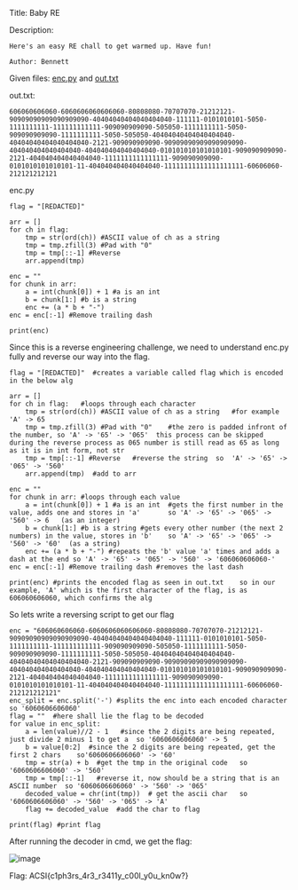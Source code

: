 Title: Baby RE

Description:
```
Here's an easy RE chall to get warmed up. Have fun!

Author: Bennett
```

Given files: [enc.py](https://github.com/Coder-Here/HACK-AC-2022-CTF/blob/main/RE/Baby%20RE/enc.py "enc.py") and [out.txt](https://github.com/Coder-Here/HACK-AC-2022-CTF/blob/main/RE/Baby%20RE/out.txt "out.txt")

out.txt:
```
606060606060-6060606060606060-80808080-70707070-21212121-90909090909090909090-40404040404040404040-111111-0101010101-5050-1111111111-111111111111-909090909090-505050-1111111111-5050-909090909090-1111111111-5050-505050-40404040404040404040-40404040404040404040-2121-909090909090-90909090909090909090-404040404040404040-404040404040404040-010101010101010101-909090909090-2121-404040404040404040-1111111111111111-909090909090-0101010101010101-11-404040404040404040-11111111111111111111-60606060-212121212121
```
enc.py
```
flag = "[REDACTED]"

arr = []
for ch in flag:
    tmp = str(ord(ch)) #ASCII value of ch as a string
    tmp = tmp.zfill(3) #Pad with "0"
    tmp = tmp[::-1] #Reverse
    arr.append(tmp)

enc = ""
for chunk in arr:
    a = int(chunk[0]) + 1 #a is an int
    b = chunk[1:] #b is a string
    enc += (a * b + "-")
enc = enc[:-1] #Remove trailing dash

print(enc)

```

Since this is a reverse engineering challenge, we need to understand enc.py fully and reverse our way into the flag.

```
flag = "[REDACTED]"  #creates a variable called flag which is encoded in the below alg

arr = [] 
for ch in flag:   #loops through each character
    tmp = str(ord(ch)) #ASCII value of ch as a string   #for example 'A' -> 65
    tmp = tmp.zfill(3) #Pad with "0"    #the zero is padded infront of the number, so 'A' -> '65' -> '065'  this process can be skipped during the reverse process as 065 number is still read as 65 as long as it is in int form, not str
    tmp = tmp[::-1] #Reverse   #reverse the string  so  'A' -> '65' -> '065' -> '560'
    arr.append(tmp)  #add to arr

enc = "" 
for chunk in arr: #loops through each value
    a = int(chunk[0]) + 1 #a is an int  #gets the first number in the value, adds one and stores in 'a'       so 'A' -> '65' -> '065' -> '560' -> 6   (as an integer)
    b = chunk[1:] #b is a string #gets every other number (the next 2 numbers) in the value, stores in 'b'    so 'A' -> '65' -> '065' -> '560' -> '60'  (as a string)
    enc += (a * b + "-") #repeats the 'b' value 'a' times and adds a dash at the end so 'A' -> '65' -> '065' -> '560' -> '606060606060-'
enc = enc[:-1] #Remove trailing dash #removes the last dash

print(enc) #prints the encoded flag as seen in out.txt    so in our example, 'A' which is the first character of the flag, is as 606060606060, which confirms the alg
```

So lets write a reversing script to get our flag

```
enc = "606060606060-6060606060606060-80808080-70707070-21212121-90909090909090909090-40404040404040404040-111111-0101010101-5050-1111111111-111111111111-909090909090-505050-1111111111-5050-909090909090-1111111111-5050-505050-40404040404040404040-40404040404040404040-2121-909090909090-90909090909090909090-404040404040404040-404040404040404040-010101010101010101-909090909090-2121-404040404040404040-1111111111111111-909090909090-0101010101010101-11-404040404040404040-11111111111111111111-60606060-212121212121"
enc_split = enc.split('-') #splits the enc into each encoded character so '6060606606060'
flag = ""  #here shall lie the flag to be decoded
for value in enc_split: 
    a = len(value)//2 - 1   #since the 2 digits are being repeated, just divide 2 minus 1 to get a  so '6060606606060' -> 5
    b = value[0:2]  #since the 2 digits are being repeated, get the first 2 chars    so'6060606606060' -> '60'
    tmp = str(a) + b  #get the tmp in the original code   so '6060606606060' -> '560'
    tmp = tmp[::-1]   #reverse it, now should be a string that is an ASCII number  so '6060606606060' -> '560' -> '065'
    decoded_value = chr(int(tmp))  # get the ascii char   so '6060606606060' -> '560' -> '065' -> 'A'
    flag += decoded_value  #add the char to flag

print(flag) #print flag
```

After running the decoder in cmd, we get the flag:

![image](https://user-images.githubusercontent.com/63996033/197512395-cb175189-b253-4111-830e-bfd77cd6ba01.png)

Flag: ACSI{c1ph3rs_4r3_r3411y_c00l_y0u_kn0w?}
